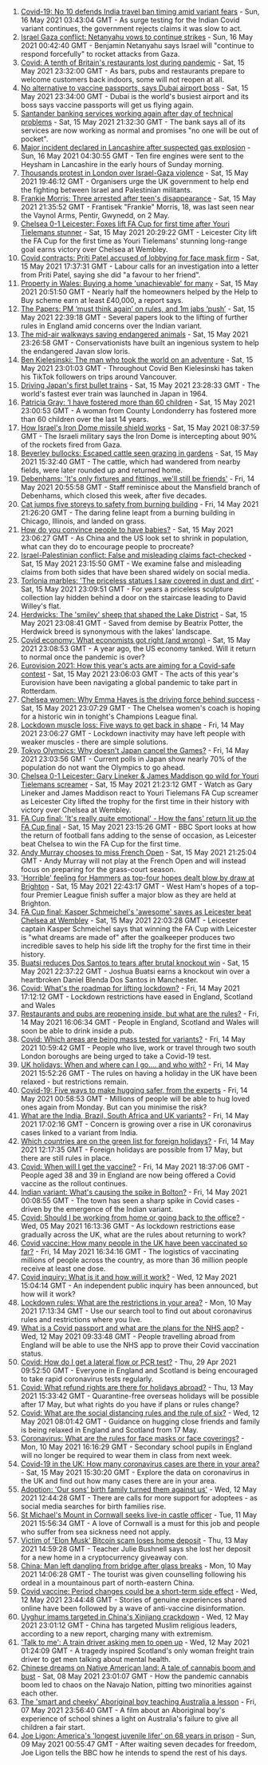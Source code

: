1. [Covid-19: No 10 defends India travel ban timing amid variant fears](https://www.bbc.co.uk/news/uk-57131410) - Sun, 16 May 2021 03:43:04 GMT - As surge testing for the Indian Covid variant continues, the government rejects claims it was slow to act.
2. [Israel Gaza conflict: Netanyahu vows to continue strikes](https://www.bbc.co.uk/news/world-middle-east-57131272) - Sun, 16 May 2021 00:42:40 GMT - Benjamin Netanyahu says Israel will "continue to respond forcefully" to rocket attacks from Gaza.
3. [Covid: A tenth of Britain's restaurants lost during pandemic](https://www.bbc.co.uk/news/business-57087070) - Sat, 15 May 2021 23:32:00 GMT - As bars, pubs and restaurants prepare to welcome customers back indoors, some will not reopen at all.
4. [No alternative to vaccine passports, says Dubai airport boss](https://www.bbc.co.uk/news/business-57108969) - Sat, 15 May 2021 23:34:00 GMT - Dubai is the world's busiest airport and its boss says vaccine passports will get us flying again.
5. [Santander banking services working again after day of technical problems](https://www.bbc.co.uk/news/uk-57131476) - Sat, 15 May 2021 21:32:30 GMT - The bank says all of its services are now working as normal and promises "no one will be out of pocket".
6. [Major incident declared in Lancashire after suspected gas explosion](https://www.bbc.co.uk/news/uk-england-lancashire-57132505) - Sun, 16 May 2021 04:30:55 GMT - Ten fire engines were sent to the Heysham in Lancashire in the early hours of Sunday morning.
7. [Thousands protest in London over Israel-Gaza violence](https://www.bbc.co.uk/news/uk-57127628) - Sat, 15 May 2021 19:46:12 GMT - Organisers urge the UK government to help end the fighting between Israel and Palestinian militants.
8. [Frankie Morris: Three arrested after teen's disappearance](https://www.bbc.co.uk/news/uk-wales-57126999) - Sat, 15 May 2021 21:35:52 GMT - Frantisek "Frankie" Morris, 18, was last seen near the Vaynol Arms, Pentir, Gwynedd, on 2 May.
9. [Chelsea 0-1 Leicester: Foxes lift FA Cup for first time after Youri Tielemans stunner](https://www.bbc.co.uk/sport/football/57055571) - Sat, 15 May 2021 20:29:22 GMT - Leicester City lift the FA Cup for the first time as Youri Tielemans' stunning long-range goal earns victory over Chelsea at Wembley.
10. [Covid contracts: Priti Patel accused of lobbying for face mask firm](https://www.bbc.co.uk/news/uk-politics-57129745) - Sat, 15 May 2021 17:37:31 GMT - Labour calls for an investigation into a letter from Priti Patel, saying she did "a favour to her friend".
11. [Property in Wales: Buying a home 'unachievable' for many](https://www.bbc.co.uk/news/uk-wales-56996107) - Sat, 15 May 2021 20:51:50 GMT - Nearly half the homeowners helped by the Help to Buy scheme earn at least £40,000, a report says.
12. [The Papers: PM ‘must think again’ on rules, and 1m jabs ‘push’](https://www.bbc.co.uk/news/blogs-the-papers-57131395) - Sat, 15 May 2021 22:39:18 GMT - Several papers look to the lifting of further rules in England amid concerns over the Indian variant.
13. [The mid-air walkways saving endangered animals](https://www.bbc.co.uk/news/stories-57105250) - Sat, 15 May 2021 23:26:58 GMT - Conservationists have built an ingenious system to help the endangered Javan slow loris.
14. [Ben Kielesinski: The man who took the world on an adventure](https://www.bbc.co.uk/news/world-us-canada-57118301) - Sat, 15 May 2021 23:01:03 GMT - Throughout Covid Ben Kielesinski has taken his TikTok followers on trips around Vancouver.
15. [Driving Japan's first bullet trains](https://www.bbc.co.uk/news/stories-56918684) - Sat, 15 May 2021 23:28:33 GMT - The world's fastest ever train was launched in Japan in 1964.
16. [Patricia Gray: ‘I have fostered more than 60 children](https://www.bbc.co.uk/news/uk-northern-ireland-56987695) - Sat, 15 May 2021 23:00:53 GMT - A woman from County Londonderry has fostered more than 60 children over the last 14 years.
17. [How Israel's Iron Dome missile shield works](https://www.bbc.co.uk/news/world-middle-east-20385306) - Sat, 15 May 2021 08:37:59 GMT - The Israeli military says the Iron Dome is intercepting about 90% of the rockets fired from Gaza.
18. [Beverley bullocks: Escaped cattle seen grazing in gardens](https://www.bbc.co.uk/news/uk-england-humber-57126899) - Sat, 15 May 2021 15:32:40 GMT - The cattle, which had wandered from nearby fields, were later rounded up and returned home.
19. [Debenhams: 'It's only fixtures and fittings, we'll still be friends'](https://www.bbc.co.uk/news/business-57098746) - Fri, 14 May 2021 20:55:58 GMT - Staff reminisce about the Mansfield branch of Debenhams, which closed this week, after five decades.
20. [Cat jumps five storeys to safety from burning building](https://www.bbc.co.uk/news/world-us-canada-57124736) - Fri, 14 May 2021 21:26:20 GMT - The daring feline leapt from a burning building in Chicago, Illinois, and landed on grass.
21. [How do you convince people to have babies?](https://www.bbc.co.uk/news/world-57112631) - Sat, 15 May 2021 23:06:27 GMT - As China and the US look set to shrink in population, what can they do to encourage people to procreate?
22. [Israel-Palestinian conflict: False and misleading claims fact-checked](https://www.bbc.co.uk/news/57111293) - Sat, 15 May 2021 23:15:50 GMT - We examine false and misleading claims from both sides that have been shared widely on social media.
23. [Torlonia marbles: 'The priceless statues I saw covered in dust and dirt'](https://www.bbc.co.uk/news/stories-57030067) - Sat, 15 May 2021 23:09:51 GMT - For years a priceless sculpture collection lay hidden behind a door on the staircase leading to David Willey's flat.
24. [Herdwicks: The 'smiley' sheep that shaped the Lake District](https://www.bbc.co.uk/news/uk-england-cumbria-57015478) - Sat, 15 May 2021 23:08:41 GMT - Saved from demise by Beatrix Potter, the Herdwick breed is synonymous with the lakes' landscape.
25. [Covid economy: What economists got right (and wrong)](https://www.bbc.co.uk/news/world-us-canada-56938750) - Sat, 15 May 2021 23:08:53 GMT - A year ago, the US economy tanked. Will it return to normal once the pandemic is over?
26. [Eurovision 2021: How this year's acts are aiming for a Covid-safe contest](https://www.bbc.co.uk/news/newsbeat-57079037) - Sat, 15 May 2021 23:06:03 GMT - The acts of this year's Eurovision have been navigating a global pandemic to take part in Rotterdam.
27. [Chelsea women: Why Emma Hayes is the driving force behind success](https://www.bbc.co.uk/news/newsbeat-57119409) - Sat, 15 May 2021 23:07:29 GMT - The Chelsea women's coach is hoping for a historic win in tonight's Champions League final.
28. [Lockdown muscle loss: Five ways to get back in shape](https://www.bbc.co.uk/news/uk-56887390) - Fri, 14 May 2021 23:06:27 GMT - Lockdown inactivity may have left people with weaker muscles - there are simple solutions.
29. [Tokyo Olympics: Why doesn't Japan cancel the Games?](https://www.bbc.co.uk/news/world-asia-57097853) - Fri, 14 May 2021 23:03:56 GMT - Current polls in Japan show nearly 70% of the population do not want the Olympics to go ahead.
30. [Chelsea 0-1 Leicester: Gary Lineker & James Maddison go wild for Youri Tielemans screamer](https://www.bbc.co.uk/sport/av/football/57131642) - Sat, 15 May 2021 21:23:12 GMT - Watch as Gary Lineker and James Maddison react to Youri Tielemans FA Cup screamer as Leicester City lifted the trophy for the first time in their history with victory over Chelsea at Wembley.
31. [FA Cup final: 'It's really quite emotional' - How the fans' return lit up the FA Cup final](https://www.bbc.co.uk/sport/av/football/57131892) - Sat, 15 May 2021 23:15:26 GMT - BBC Sport looks at how the return of football fans adding to the sense of occasion, as Leicester beat Chelsea to win the FA Cup for the first time.
32. [Andy Murray chooses to miss French Open](https://www.bbc.co.uk/sport/tennis/57130124) - Sat, 15 May 2021 21:25:04 GMT - Andy Murray will not play at the French Open and will instead focus on preparing for the grass-court season.
33. ['Horrible' feeling for Hammers as top-four hopes dealt blow by draw at Brighton](https://www.bbc.co.uk/sport/football/57034890) - Sat, 15 May 2021 22:43:17 GMT - West Ham's hopes of a top-four Premier League finish suffer a major blow as they are held at Brighton.
34. [FA Cup final: Kasper Schmeichel's 'awesome' saves as Leicester beat Chelsea at Wembley](https://www.bbc.co.uk/sport/av/football/57131762) - Sat, 15 May 2021 22:03:28 GMT - Leicester captain Kasper Schmeichel says that winning the FA Cup with Leicester is "what dreams are made of" after the goalkeeper produces two incredible saves to help his side lift the trophy for the first time in their history.
35. [Buatsi reduces Dos Santos to tears after brutal knockout win](https://www.bbc.co.uk/sport/boxing/57131165) - Sat, 15 May 2021 22:37:22 GMT - Joshua Buatsi earns a knockout win over a heartbroken Daniel Blenda Dos Santos in Manchester.
36. [Covid: What's the roadmap for lifting lockdown?](https://www.bbc.co.uk/news/explainers-52530518) - Fri, 14 May 2021 17:12:12 GMT - Lockdown restrictions have eased in England, Scotland and Wales
37. [Restaurants and pubs are reopening inside, but what are the rules?](https://www.bbc.co.uk/news/business-52977388) - Fri, 14 May 2021 16:06:34 GMT - People in England, Scotland and Wales will soon be able to drink inside a pub.
38. [Covid: Which areas are being mass tested for variants?](https://www.bbc.co.uk/news/explainers-54872039) - Fri, 14 May 2021 10:59:42 GMT - People who live, work or travel through two south London boroughs are being urged to take a Covid-19 test.
39. [UK holidays: When and where can I go.... and who with?](https://www.bbc.co.uk/news/explainers-52646738) - Fri, 14 May 2021 15:52:26 GMT - The rules on having a holiday in the UK have been relaxed - but restrictions remain.
40. [Covid-19: Five ways to make hugging safer, from the experts](https://www.bbc.co.uk/news/uk-57083571) - Fri, 14 May 2021 00:58:53 GMT - Millions of people will be able to hug loved ones again from Monday. But can you minimise the risk?
41. [What are the India, Brazil, South Africa and UK variants?](https://www.bbc.co.uk/news/health-55659820) - Fri, 14 May 2021 17:02:16 GMT - Concern is growing over a rise in UK coronavirus cases linked to a variant from India.
42. [Which countries are on the green list for foreign holidays?](https://www.bbc.co.uk/news/explainers-52544307) - Fri, 14 May 2021 12:17:35 GMT - Foreign holidays are possible from 17 May, but there are still rules in place.
43. [Covid: When will I get the vaccine?](https://www.bbc.co.uk/news/health-55045639) - Fri, 14 May 2021 18:37:06 GMT - People aged 38 and 39 in England are now being offered a Covid vaccine as the rollout continues.
44. [Indian variant: What's causing the spike in Bolton?](https://www.bbc.co.uk/news/health-57094274) - Fri, 14 May 2021 00:08:55 GMT - The town has seen a sharp spike in Covid cases - driven by the emergence of the Indian variant.
45. [Covid: Should I be working from home or going back to the office?](https://www.bbc.co.uk/news/business-52567567) - Wed, 05 May 2021 16:13:36 GMT - As lockdown restrictions ease gradually across the UK, what are the rules about returning to work?
46. [Covid vaccine: How many people in the UK have been vaccinated so far?](https://www.bbc.co.uk/news/health-55274833) - Fri, 14 May 2021 16:34:16 GMT - The logistics of vaccinating millions of people across the country, as more than 36 million people receive at least one dose.
47. [Covid inquiry: What is it and how will it work?](https://www.bbc.co.uk/news/explainers-57085964) - Wed, 12 May 2021 15:04:14 GMT - An independent public inquiry has been announced, but how will it work?
48. [Lockdown rules: What are the restrictions in your area?](https://www.bbc.co.uk/news/uk-54373904) - Mon, 10 May 2021 17:13:34 GMT - Use our search tool to find out about coronavirus rules and restrictions where you live.
49. [What is a Covid passport and what are the plans for the NHS app?](https://www.bbc.co.uk/news/explainers-55718553) - Wed, 12 May 2021 09:33:48 GMT - People travelling abroad from England will be able to use the NHS app to prove their Covid vaccination status.
50. [Covid: How do I get a lateral flow or PCR test?](https://www.bbc.co.uk/news/health-51943612) - Thu, 29 Apr 2021 09:52:50 GMT - Everyone in England and Scotland is being encouraged to take rapid coronavirus tests regularly.
51. [Covid: What refund rights are there for holidays abroad?](https://www.bbc.co.uk/news/business-51615412) - Thu, 13 May 2021 15:33:42 GMT - Quarantine-free overseas holidays will be possible after 17 May, but what rights do you have if plans or rules change?
52. [Covid: What are the social distancing rules and the rule of six?](https://www.bbc.co.uk/news/uk-51506729) - Wed, 12 May 2021 08:01:42 GMT - Guidance on hugging close friends and family is being relaxed in England and Scotland from 17 May.
53. [Coronavirus: What are the rules for face masks or face coverings?](https://www.bbc.co.uk/news/health-51205344) - Mon, 10 May 2021 16:16:29 GMT - Secondary school pupils in England will no longer be required to wear them in class from next week.
54. [Covid-19 in the UK: How many coronavirus cases are there in your area?](https://www.bbc.co.uk/news/uk-51768274) - Sat, 15 May 2021 15:30:20 GMT - Explore the data on coronavirus in the UK and find out how many cases there are in your area.
55. [Adoption: 'Our sons' birth family turned them against us'](https://www.bbc.co.uk/news/uk-57084243) - Wed, 12 May 2021 12:44:28 GMT - There are calls for more support for adoptees - as social media searches for birth families rise.
56. [St Michael's Mount in Cornwall seeks live-in castle officer](https://www.bbc.co.uk/news/uk-england-cornwall-57076163) - Tue, 11 May 2021 15:56:34 GMT - A love of Cornwall is a must for this job and people who suffer from sea sickness need not apply.
57. [Victim of 'Elon Musk' Bitcoin scam loses home deposit](https://www.bbc.co.uk/news/uk-england-sussex-57102038) - Thu, 13 May 2021 14:59:28 GMT - Teacher Julie Bushnell says she lost her deposit for a new home in a cryptocurrency giveaway con.
58. [China: Man left dangling from bridge after glass breaks](https://www.bbc.co.uk/news/world-asia-china-57058247) - Mon, 10 May 2021 14:06:28 GMT - The tourist was given counselling following his ordeal in a mountainous part of north-eastern China.
59. [Covid vaccine: Period changes could be a short-term side effect](https://www.bbc.co.uk/news/health-56901353) - Wed, 12 May 2021 23:44:48 GMT - Stories of genuine experiences shared online have been followed by a wave of anti-vaccine disinformation.
60. [Uyghur imams targeted in China's Xinjiang crackdown](https://www.bbc.co.uk/news/world-asia-china-56986057) - Wed, 12 May 2021 23:01:12 GMT - China has targeted Muslim religious leaders, according to a new report, charging many with extremism.
61. ['Talk to me': A train driver asking men to open up](https://www.bbc.co.uk/news/stories-57060971) - Wed, 12 May 2021 01:24:09 GMT - A tragedy inspired Scotland's only woman freight train driver to get men talking about mental health.
62. [Chinese dreams on Native American land: A tale of cannabis boom and bust](https://www.bbc.co.uk/news/world-us-canada-56835897) - Sat, 08 May 2021 23:01:07 GMT - How the pandemic cannabis boom led to chaos on the Navajo Nation, pitting two minorities against each other.
63. [The 'smart and cheeky' Aboriginal boy teaching Australia a lesson](https://www.bbc.co.uk/news/stories-56544429) - Fri, 07 May 2021 23:56:40 GMT - A film about an Aboriginal boy's experience of school shines a light on Australia's failure to give all children a fair start.
64. [Joe Ligon: America's 'longest juvenile lifer' on 68 years in prison](https://www.bbc.co.uk/news/world-us-canada-57022924) - Sun, 09 May 2021 00:55:47 GMT - After waiting seven decades for freedom, Joe Ligon tells the BBC how he intends to spend the rest of his days.
